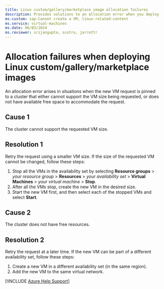 ```yaml
---
title: Linux custom/gallery/marketplace image allocation failures
description: Provides solutions to an allocation error when you deploy a Linux custom/gallery/marketplace image.
ms.custom: sap:Cannot create a VM, linux-related-content
ms.service: virtual-machines
ms.date: 06/03/2024
ms.reviewer: srijangupta, scotro, jarrettr
---
```

# Allocation failures when deploying Linux custom/gallery/marketplace images

An allocation error arises in situations when the new VM request is pinned to a cluster that either cannot support the VM size being requested, or does not have available free space to accommodate the request.

## Cause 1

The cluster cannot support the requested VM size.

## Resolution 1

Retry the request using a smaller VM size. If the size of the requested VM cannot be changed, follow these steps:

1. Stop all the VMs in the availability set by selecting **Resource groups** > *your resource group* > **Resources** > *your availability set* > **Virtual Machines** > *your virtual machine* > **Stop**.
2. After all the VMs stop, create the new VM in the desired size.
3. Start the new VM first, and then select each of the stopped VMs and select **Start**.

## Cause 2

The cluster does not have free resources.

## Resolution 2

Retry the request at a later time. If the new VM can be part of a different availability set, follow these steps:

1. Create a new VM in a different availability set (in the same region).
2. Add the new VM to the same virtual network.

[!INCLUDE [Azure Help Support](../../../includes/azure-help-support.md)]
